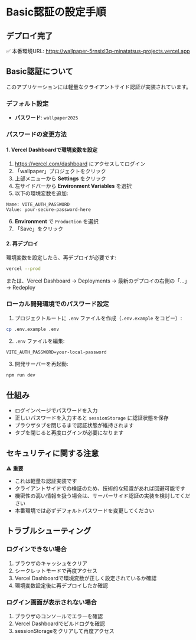 # Basic認証の設定手順

## デプロイ完了

✅ 本番環境URL: https://wallpaper-5rnsixl3q-minatatsus-projects.vercel.app

## Basic認証について

このアプリケーションには軽量なクライアントサイド認証が実装されています。

### デフォルト設定

- **パスワード**: `wallpaper2025`

### パスワードの変更方法

#### 1. Vercel Dashboardで環境変数を設定

1. https://vercel.com/dashboard にアクセスしてログイン
2. 「wallpaper」プロジェクトをクリック
3. 上部メニューから **Settings** をクリック
4. 左サイドバーから **Environment Variables** を選択
5. 以下の環境変数を追加:

```
Name: VITE_AUTH_PASSWORD
Value: your-secure-password-here
```

6. **Environment** で `Production` を選択
7. 「Save」をクリック

#### 2. 再デプロイ

環境変数を設定したら、再デプロイが必要です:

```bash
vercel --prod
```

または、Vercel Dashboard → Deployments → 最新のデプロイの右側の「...」→ Redeploy

### ローカル開発環境でのパスワード設定

1. プロジェクトルートに `.env` ファイルを作成（`.env.example` をコピー）:

```bash
cp .env.example .env
```

2. `.env` ファイルを編集:

```
VITE_AUTH_PASSWORD=your-local-password
```

3. 開発サーバーを再起動:

```bash
npm run dev
```

## 仕組み

- ログインページでパスワードを入力
- 正しいパスワードを入力すると `sessionStorage` に認証状態を保存
- ブラウザタブを閉じるまで認証状態が維持されます
- タブを閉じると再度ログインが必要になります

## セキュリティに関する注意

⚠️ **重要**

- これは軽量な認証実装です
- クライアントサイドでの検証のため、技術的な知識があれば回避可能です
- 機密性の高い情報を扱う場合は、サーバーサイド認証の実装を検討してください
- 本番環境では必ずデフォルトパスワードを変更してください

## トラブルシューティング

### ログインできない場合

1. ブラウザのキャッシュをクリア
2. シークレットモードで再度アクセス
3. Vercel Dashboardで環境変数が正しく設定されているか確認
4. 環境変数設定後に再デプロイしたか確認

### ログイン画面が表示されない場合

1. ブラウザのコンソールでエラーを確認
2. Vercel Dashboardでビルドログを確認
3. sessionStorageをクリアして再度アクセス
